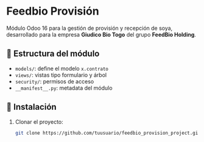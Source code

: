 # Feedbio Provisión

Módulo Odoo 16 para la gestión de provisión y recepción de soya, desarrollado para la empresa **Giudico Bio Togo** del grupo **FeedBio Holding**.

## 📁 Estructura del módulo

- `models/`: define el modelo `x.contrato`
- `views/`: vistas tipo formulario y árbol
- `security/`: permisos de acceso
- `__manifest__.py`: metadata del módulo

## 🚀 Instalación

1. Clonar el proyecto:
   ```bash
   git clone https://github.com/tuusuario/feedbio_provision_project.git

